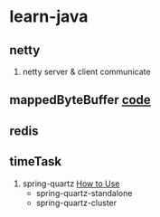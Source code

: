 # learn-java

## netty
1. netty server & client communicate

## mappedByteBuffer [code](mappedByteBuffer/README.md)

## redis

## timeTask
1. spring-quartz [How to Use](timeTask/spring-quartz/README.md)
    - spring-quartz-standalone
    - spring-quartz-cluster


